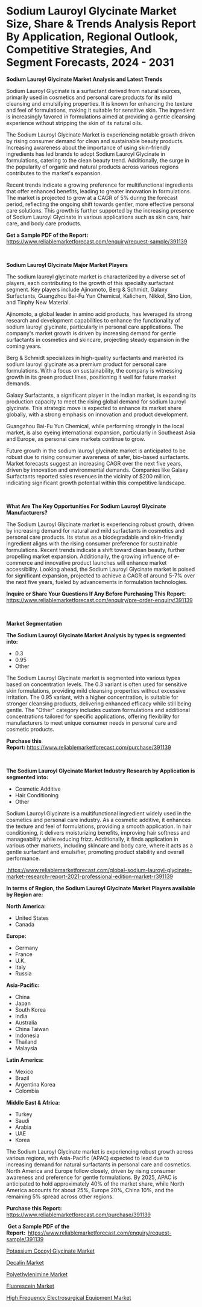 <p><h1>Sodium Lauroyl Glycinate Market Size, Share & Trends Analysis Report By Application, Regional Outlook, Competitive Strategies, And Segment Forecasts, 2024 - 2031</h1></p><p><strong>Sodium Lauroyl Glycinate Market Analysis and Latest Trends</strong></p>
<p><p>Sodium Lauroyl Glycinate is a surfactant derived from natural sources, primarily used in cosmetics and personal care products for its mild cleansing and emulsifying properties. It is known for enhancing the texture and feel of formulations, making it suitable for sensitive skin. The ingredient is increasingly favored in formulations aimed at providing a gentle cleansing experience without stripping the skin of its natural oils.</p><p>The Sodium Lauroyl Glycinate Market is experiencing notable growth driven by rising consumer demand for clean and sustainable beauty products. Increasing awareness about the importance of using skin-friendly ingredients has led brands to adopt Sodium Lauroyl Glycinate in formulations, catering to the clean beauty trend. Additionally, the surge in the popularity of organic and natural products across various regions contributes to the market's expansion.</p><p>Recent trends indicate a growing preference for multifunctional ingredients that offer enhanced benefits, leading to greater innovation in formulations. The market is projected to grow at a CAGR of 5% during the forecast period, reflecting the ongoing shift towards gentler, more effective personal care solutions. This growth is further supported by the increasing presence of Sodium Lauroyl Glycinate in various applications such as skin care, hair care, and body care products.</p></p>
<p><strong>Get a Sample PDF of the Report:&nbsp;</strong> <a href="https://www.reliablemarketforecast.com/enquiry/request-sample/391139?utm_campaign=1130&utm_medium=2&utm_source=Github&utm_content=ia&utm_term=09112024&utm_id=sodium-lauroyl-glycinate">https://www.reliablemarketforecast.com/enquiry/request-sample/391139</a></p>
<p>&nbsp;</p>
<p><strong>Sodium Lauroyl Glycinate Major Market Players</strong></p>
<p><p>The sodium lauroyl glycinate market is characterized by a diverse set of players, each contributing to the growth of this specialty surfactant segment. Key players include Ajinomoto, Berg & Schmidt, Galaxy Surfactants, Guangzhou Bai-Fu Yun Chemical, Kalichem, Nikkol, Sino Lion, and Tinphy New Material.</p><p>Ajinomoto, a global leader in amino acid products, has leveraged its strong research and development capabilities to enhance the functionality of sodium lauroyl glycinate, particularly in personal care applications. The company's market growth is driven by increasing demand for gentle surfactants in cosmetics and skincare, projecting steady expansion in the coming years.</p><p>Berg & Schmidt specializes in high-quality surfactants and marketed its sodium lauroyl glycinate as a premium product for personal care formulations. With a focus on sustainability, the company is witnessing growth in its green product lines, positioning it well for future market demands.</p><p>Galaxy Surfactants, a significant player in the Indian market, is expanding its production capacity to meet the rising global demand for sodium lauroyl glycinate. This strategic move is expected to enhance its market share globally, with a strong emphasis on innovation and product development.</p><p>Guangzhou Bai-Fu Yun Chemical, while performing strongly in the local market, is also eyeing international expansion, particularly in Southeast Asia and Europe, as personal care markets continue to grow.</p><p>Future growth in the sodium lauroyl glycinate market is anticipated to be robust due to rising consumer awareness of safer, bio-based surfactants. Market forecasts suggest an increasing CAGR over the next five years, driven by innovation and environmental demands. Companies like Galaxy Surfactants reported sales revenues in the vicinity of $200 million, indicating significant growth potential within this competitive landscape.</p></p>
<p>&nbsp;</p>
<p><strong>What Are The Key Opportunities For Sodium Lauroyl Glycinate Manufacturers?</strong></p>
<p><p>The Sodium Lauroyl Glycinate market is experiencing robust growth, driven by increasing demand for natural and mild surfactants in cosmetics and personal care products. Its status as a biodegradable and skin-friendly ingredient aligns with the rising consumer preference for sustainable formulations. Recent trends indicate a shift toward clean beauty, further propelling market expansion. Additionally, the growing influence of e-commerce and innovative product launches will enhance market accessibility. Looking ahead, the Sodium Lauroyl Glycinate market is poised for significant expansion, projected to achieve a CAGR of around 5-7% over the next five years, fueled by advancements in formulation technologies.</p></p>
<p><strong>Inquire or Share Your Questions If Any Before Purchasing This Report:</strong> <a href="https://www.reliablemarketforecast.com/enquiry/pre-order-enquiry/391139?utm_campaign=1130&utm_medium=2&utm_source=Github&utm_content=ia&utm_term=09112024&utm_id=sodium-lauroyl-glycinate">https://www.reliablemarketforecast.com/enquiry/pre-order-enquiry/391139</a></p>
<p>&nbsp;</p>
<p><strong>Market Segmentation</strong></p>
<p><strong>The Sodium Lauroyl Glycinate Market Analysis by types is segmented into:</strong></p>
<p><ul><li>0.3</li><li>0.95</li><li>Other</li></ul></p>
<p><p>The Sodium Lauroyl Glycinate market is segmented into various types based on concentration levels. The 0.3 variant is often used for sensitive skin formulations, providing mild cleansing properties without excessive irritation. The 0.95 variant, with a higher concentration, is suitable for stronger cleansing products, delivering enhanced efficacy while still being gentle. The "Other" category includes custom formulations and additional concentrations tailored for specific applications, offering flexibility for manufacturers to meet unique consumer needs in personal care and cosmetic products.</p></p>
<p><strong>Purchase this Report:&nbsp;</strong><a href="https://www.reliablemarketforecast.com/purchase/391139?utm_campaign=1130&utm_medium=2&utm_source=Github&utm_content=ia&utm_term=09112024&utm_id=sodium-lauroyl-glycinate">https://www.reliablemarketforecast.com/purchase/391139</a></p>
<p>&nbsp;</p>
<p><strong>The Sodium Lauroyl Glycinate Market Industry Research by Application is segmented into:</strong></p>
<p><ul><li>Cosmetic Additive</li><li>Hair Conditioning</li><li>Other</li></ul></p>
<p><p>Sodium Lauroyl Glycinate is a multifunctional ingredient widely used in the cosmetics and personal care industry. As a cosmetic additive, it enhances the texture and feel of formulations, providing a smooth application. In hair conditioning, it delivers moisturizing benefits, improving hair softness and manageability while reducing frizz. Additionally, it finds application in various other markets, including skincare and body care, where it acts as a gentle surfactant and emulsifier, promoting product stability and overall performance.</p></p>
<p><a href="https://www.reliablemarketforecast.com/global-sodium-lauroyl-glycinate-market-research-report-2021-professional-edition-market-r391139?utm_campaign=1130&utm_medium=2&utm_source=Github&utm_content=ia&utm_term=09112024&utm_id=sodium-lauroyl-glycinate">&nbsp;https://www.reliablemarketforecast.com/global-sodium-lauroyl-glycinate-market-research-report-2021-professional-edition-market-r391139</a></p>
<p><strong>In terms of Region, the Sodium Lauroyl Glycinate Market Players available by Region are:</strong></p>
<p>
    <p> <strong> North America: </strong>
        <ul>
            <li>United States</li>
            <li>Canada</li>
        </ul>
        </p> 
    <p> <strong> Europe: </strong>
        <ul>
            <li>Germany</li>
            <li>France</li>
            <li>U.K.</li>
            <li>Italy</li>
            <li>Russia</li>
        </ul>
        </p> 
    <p> <strong> Asia-Pacific: </strong>
        <ul>
            <li>China</li>
            <li>Japan</li>
            <li>South Korea</li>
            <li>India</li>
            <li>Australia</li>
            <li>China Taiwan</li>
            <li>Indonesia</li>
            <li>Thailand</li>
            <li>Malaysia</li>
        </ul>
        </p> 
    <p> <strong> Latin America: </strong>
        <ul>
            <li>Mexico</li>
            <li>Brazil</li>
            <li>Argentina Korea</li>
            <li>Colombia</li>
        </ul>
        </p> 
    <p> <strong> Middle East & Africa: </strong>
        <ul>
            <li>Turkey</li>
            <li>Saudi</li>
            <li>Arabia</li>
            <li>UAE</li>
            <li>Korea</li>
        </ul>
    </p>
    </p>
<p><p>The Sodium Lauroyl Glycinate market is experiencing robust growth across various regions, with Asia-Pacific (APAC) expected to lead due to increasing demand for natural surfactants in personal care and cosmetics. North America and Europe follow closely, driven by rising consumer awareness and preference for gentle formulations. By 2025, APAC is anticipated to hold approximately 40% of the market share, while North America accounts for about 25%, Europe 20%, China 10%, and the remaining 5% spread across other regions.</p></p>
<p><strong>Purchase this Report: </strong><a href="https://www.reliablemarketforecast.com/purchase/391139?utm_campaign=1130&utm_medium=2&utm_source=Github&utm_content=ia&utm_term=09112024&utm_id=sodium-lauroyl-glycinate">https://www.reliablemarketforecast.com/purchase/391139</a></p>
<p>&nbsp;<strong>Get a Sample PDF of the Report:&nbsp;&nbsp;</strong><a href="https://www.reliablemarketforecast.com/enquiry/request-sample/391139?utm_campaign=1130&utm_medium=2&utm_source=Github&utm_content=ia&utm_term=09112024&utm_id=sodium-lauroyl-glycinate">https://www.reliablemarketforecast.com/enquiry/request-sample/391139</a></p>
<p><strong></strong></p>
<p><p><a href="https://github.com/annabelpric84w/Market-Research-Report-List-1/blob/main/potassium-cocoyl-glycinate-market.md?utm_campaign=1130&utm_medium=2&utm_source=Github&utm_content=ia&utm_term=09112024&utm_id=sodium-lauroyl-glycinate">Potassium Cocoyl Glycinate Market</a></p><p><a href="https://github.com/habinadmshaulz/Market-Research-Report-List-1/blob/main/decalin-market.md?utm_campaign=1130&utm_medium=2&utm_source=Github&utm_content=ia&utm_term=09112024&utm_id=sodium-lauroyl-glycinate">Decalin Market</a></p><p><a href="https://github.com/markita8qfi/Market-Research-Report-List-1/blob/main/polyethylenimine-market.md?utm_campaign=1130&utm_medium=2&utm_source=Github&utm_content=ia&utm_term=09112024&utm_id=sodium-lauroyl-glycinate">Polyethylenimine Market</a></p><p><a href="https://github.com/radmanjxendrisczn/Market-Research-Report-List-1/blob/main/fluorescein-market.md?utm_campaign=1130&utm_medium=2&utm_source=Github&utm_content=ia&utm_term=09112024&utm_id=sodium-lauroyl-glycinate">Fluorescein Market</a></p><p><a href="https://issuu.com/reportprime-2/docs/high-frequency-electrosurgical-equi_ef0493ca58c1a7?utm_campaign=1130&utm_medium=2&utm_source=Github&utm_content=ia&utm_term=09112024&utm_id=sodium-lauroyl-glycinate">High Frequency Electrosurgical Equipment Market</a></p></p>